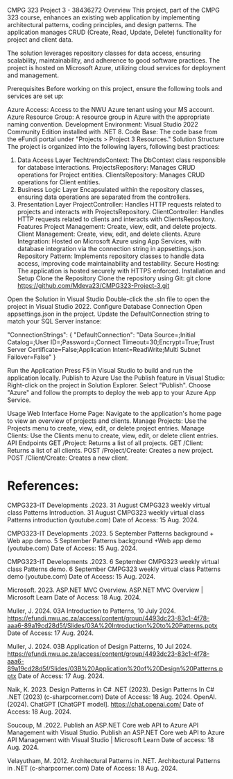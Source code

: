 CMPG 323 Project 3 - 38436272
Overview
This project, part of the CMPG 323 course, enhances an existing web application by implementing architectural patterns, coding principles, and design patterns. The application manages CRUD (Create, Read, Update, Delete) functionality for project and client data.

The solution leverages repository classes for data access, ensuring scalability, maintainability, and adherence to good software practices. The project is hosted on Microsoft Azure, utilizing cloud services for deployment and management.

Prerequisites
Before working on this project, ensure the following tools and services are set up:

Azure Access: Access to the NWU Azure tenant using your MS account.
Azure Resource Group: A resource group in Azure with the appropriate naming convention.
Development Environment: Visual Studio 2022 Community Edition installed with .NET 8.
Code Base: The code base from the eFundi portal under "Projects > Project 3 Resources."
Solution Structure
The project is organized into the following layers, following best practices:

1. Data Access Layer
TechtrendsContext: The DbContext class responsible for database interactions.
ProjectsRepository: Manages CRUD operations for Project entities.
ClientsRepository: Manages CRUD operations for Client entities.
2. Business Logic Layer
Encapsulated within the repository classes, ensuring data operations are separated from the controllers.
3. Presentation Layer
ProjectController: Handles HTTP requests related to projects and interacts with ProjectsRepository.
ClientController: Handles HTTP requests related to clients and interacts with ClientsRepository.
Features
Project Management: Create, view, edit, and delete projects.
Client Management: Create, view, edit, and delete clients.
Azure Integration: Hosted on Microsoft Azure using App Services, with database integration via the connection string in appsettings.json.
Repository Pattern: Implements repository classes to handle data access, improving code maintainability and testability.
Secure Hosting: The application is hosted securely with HTTPS enforced.
Installation and Setup
Clone the Repository
Clone the repository using Git:
git clone https://github.com/Mdeva23/CMPG323-Project-3.git

Open the Solution in Visual Studio
Double-click the .sln file to open the project in Visual Studio 2022.
Configure Database Connection
Open appsettings.json in the project.
Update the DefaultConnection string to match your SQL Server instance:

"ConnectionStrings": {
  "DefaultConnection": "Data Source=<your-server>;Initial Catalog=<your-database>;User ID=<your-username>;Password=<your-password>;Connect Timeout=30;Encrypt=True;Trust Server Certificate=False;Application Intent=ReadWrite;Multi Subnet Failover=False"
}

Run the Application
Press F5 in Visual Studio to build and run the application locally.
Publish to Azure
Use the Publish feature in Visual Studio:
Right-click on the project in Solution Explorer.
Select "Publish".
Choose "Azure" and follow the prompts to deploy the web app to your Azure App Service.

Usage
Web Interface
Home Page: Navigate to the application's home page to view an overview of projects and clients.
Manage Projects: Use the Projects menu to create, view, edit, or delete project entries.
Manage Clients: Use the Clients menu to create, view, edit, or delete client entries.
API Endpoints
GET /Project: Returns a list of all projects.
GET /Client: Returns a list of all clients.
POST /Project/Create: Creates a new project.
POST /Client/Create: Creates a new client.


# References:

CMPG323-IT Developments .2023. 31 August CMPG323 weekly virtual class Patterns Introduction. 31 August CMPG323 weekly virtual class Patterns introduction (youtube.com) Date of Access: 15 Aug. 2024.

CMPG323-IT Developments .2023. 5 September Patterns background + Web app demo. 5 September Patterns background +Web app demo (youtube.com) Date of Access: 15 Aug. 2024.

CMPG323-IT Developments .2023. 6 September CMPG323 weekly virtual class Patterns demo. 6 September CMPG323 weekly virtual class Patterns demo (youtube.com) Date of Access: 15 Aug. 2024.

Microsoft. 2023. ASP.NET MVC Overview.  ASP.NET MVC Overview | Microsoft Learn Date of Access: 18 Aug. 2024.

Muller, J. 2024. 03A Introduction to Patterns, 10 July 2024. https://efundi.nwu.ac.za/access/content/group/4493dc23-83c1-4f78-aaa6-89a19cd28d5f/Slides/03A%20Introduction%20to%20Patterns.pptx Date of Access: 17 Aug. 2024.

Muller, J. 2024. 03B Application of Design Patterns, 10 Jul 2024. https://efundi.nwu.ac.za/access/content/group/4493dc23-83c1-4f78-aaa6-89a19cd28d5f/Slides/03B%20Application%20of%20Design%20Patterns.pptx Date of Access: 17 Aug. 2024.

Naik, K. 2023. Design Patterns in C# .NET (2023). Design Patterns In C# .NET (2023) (c-sharpcorner.com) Date of Access: 18 Aug. 2024.
OpenAI. (2024). ChatGPT [ChatGPT model]. https://chat.openai.com/ Date of Access: 18 Aug. 2024. 

Soucoup, M .2022. Publish an ASP.NET Core web API to Azure API Management with Visual Studio. Publish an ASP.NET Core web API to Azure API Management with Visual Studio | Microsoft Learn Date of access: 18 Aug. 2024.

Velayutham, M. 2012. Architectural Patterns in .NET. Architectural Patterns in .NET (c-sharpcorner.com) Date of Access: 18 Aug. 2024.


